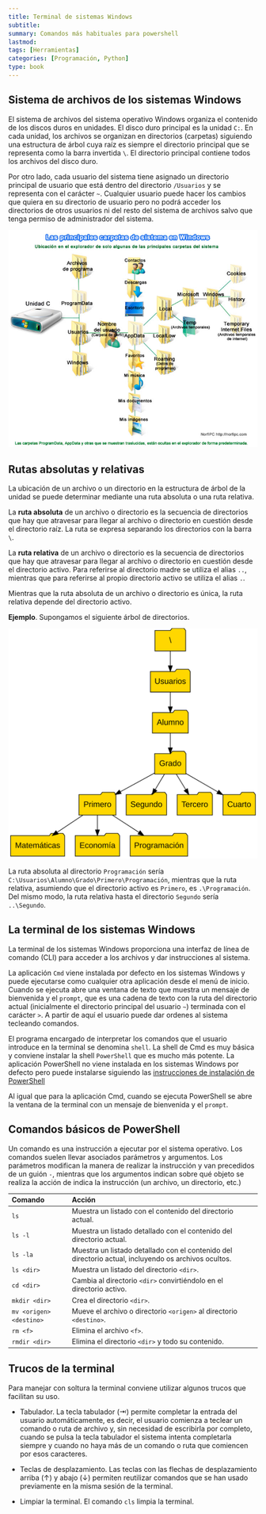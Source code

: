 ```yaml
---
title: Terminal de sistemas Windows
subtitle: 
summary: Comandos más habituales para powershell
lastmod: 
tags: [Herramientas]
categories: [Programación, Python]
type: book
---
```


## Sistema de archivos de los sistemas Windows

El sistema de archivos del sistema operativo Windows organiza el contenido de los discos duros en unidades. El disco duro principal es la unidad `C:`. En cada unidad, los archivos se organizan en directorios (carpetas) siguiendo una estructura de árbol cuya raíz es siempre el directorio principal que se representa como la barra invertida `\`. El directorio principal contiene todos los archivos del disco duro.

Por otro lado, cada usuario del sistema tiene asignado un directorio principal de usuario que está dentro del directorio `/Usuarios` y se representa con el carácter `~`. Cualquier usuario puede hacer los cambios que quiera en su directorio de usuario pero no podrá acceder los directorios de otros usuarios ni del resto del sistema de archivos salvo que tenga permiso de administrador del sistema.

![Estructura de directorios del sistema operativo Windows 10](img/ubicacion-carpetas-sistema-windows.jpg)

## Rutas absolutas y relativas

La ubicación de un archivo o un directorio en la estructura de árbol de la unidad se puede determinar mediante una ruta absoluta o una ruta relativa.

La **ruta absoluta** de un archivo o directorio es la secuencia de directorios que hay que atravesar para llegar al archivo o directorio en cuestión desde el directorio raíz. La ruta se expresa separando los directorios con la barra `\`. 

La **ruta relativa** de un archivo o directorio es la secuencia de directorios que hay que atravesar para llegar al archivo o directorio en cuestión desde el directorio activo. Para referirse al directorio madre se utiliza el alias `..`, mientras que para referirse al propio directorio activo se utiliza el alias `.`.

Mientras que la ruta absoluta de un archivo o directorio es única, la ruta relativa depende del directorio activo.

**Ejemplo**. Supongamos el siguiente árbol de directorios.

![Ejemplo de árbol de archivos](img/arbol-archivos.svg)

La ruta absoluta al directorio `Programación` sería `C:\Usuarios\Alumno\Grado\Primero\Programación`, mientras que la ruta relativa, asumiendo que el directorio activo es `Primero`, es `.\Programación`.
Del mismo modo, la ruta relativa hasta el directorio `Segundo` sería `..\Segundo`.

## La terminal de los sistemas Windows

La terminal de los sistemas Windows proporciona una interfaz de línea de comando (CLI) para acceder a los archivos y dar instrucciones al sistema.

La aplicación `Cmd` viene instalada por defecto en los sistemas Windows y puede ejecutarse como cualquier otra aplicación desde el menú de inicio. Cuando se ejecuta abre una ventana de texto que muestra un mensaje de bienvenida y el `prompt`, que es una cadena de texto con la ruta del directorio actual (inicialmente el directorio principal del usuario `~`) terminada con el carácter `>`. A partir de aquí el usuario puede dar ordenes al sistema tecleando comandos. 

El programa encargado de interpretar los comandos que el usuario introduce en la terminal se denomina `shell`. La shell de Cmd es muy básica y conviene instalar la shell `PowerShell` que es mucho más potente. La aplicación PowerShell no viene instalada en los sistemas Windows por defecto pero puede instalarse siguiendo las [instrucciones de instalación de PowerShell](https://docs.microsoft.com/es-es/powershell/scripting/install/installing-powershell-on-windows?view=powershell-7.2)

Al igual que para la aplicación Cmd, cuando se ejecuta PowerShell se abre la ventana de la terminal con un mensaje de bienvenida y el `prompt`.

## Comandos básicos de PowerShell

Un comando es una instrucción a ejecutar por el sistema operativo. Los comandos suelen llevar asociados parámetros y argumentos. Los parámetros modifican la manera de realizar la instrucción y van precedidos de un guión `-`, mientras que los argumentos indican sobre qué objeto se realiza la acción de indica la instrucción (un archivo, un directorio, etc.)

|Comando | Acción
|:---|:---|
|`ls` | Muestra un listado con el contenido del directorio actual.|
|`ls -l` | Muestra un listado detallado con el contenido del directorio actual.|
|`ls -la`| Muestra un listado detallado con el contenido del directorio actual, incluyendo os archivos ocultos.
|`ls <dir>` | Muestra un listado del directorio `<dir>`.|
|`cd <dir>` | Cambia al directorio `<dir>` convirtiéndolo en el directorio activo.|
|`mkdir <dir>` | Crea el directorio `<dir>`.|
|`mv <origen> <destino>` | Mueve el archivo o directorio `<origen>` al directorio `<destino>`.|
|`rm <f>` | Elimina el archivo `<f>`. |
|`rmdir <dir>` | Elimina el directorio `<dir>` y todo su contenido.|

## Trucos de la terminal

Para manejar con soltura la terminal conviene utilizar algunos trucos que facilitan su uso. 

- Tabulador. La tecla tabulador (⇥) permite completar la entrada del usuario automáticamente, es decir, el usuario comienza a teclear un comando o ruta de archivo y, sin necesidad de escribirla por completo, cuando se pulsa la tecla tabulador el sistema intenta completarla siempre y cuando no haya más de un comando o ruta que comiencen por esos caracteres.

- Teclas de desplazamiento. Las teclas con las flechas de desplazamiento arriba (↑) y abajo (↓) permiten reutilizar comandos que se han usado previamente en la misma sesión de la terminal. 

- Limpiar la terminal. El comando `cls` limpia la terminal.
